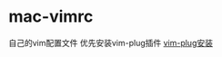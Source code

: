 # mac-vimrc
自己的vim配置文件
优先安装vim-plug插件
[vim-plug安装](https://github.com/junegunn/vim-plug#installation)
